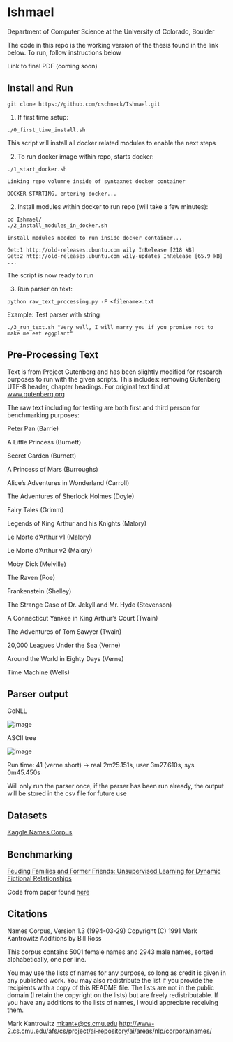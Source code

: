 # Ishmael

Department of Computer Science at the University of Colorado, Boulder

The code in this repo is the working version of the thesis found in the link below. To run, follow instructions below

Link to final PDF (coming soon)

## Install and Run
```git clone https://github.com/cschneck/Ishmael.git```

1. If first time setup:

```./0_first_time_install.sh ```

This script will install all docker related modules to enable the next steps

2. To run docker image within repo, starts docker:

```./1_start_docker.sh```
```
Linking repo volumne inside of syntaxnet docker container

DOCKER STARTING, entering docker...
```

2. Install modules within docker to run repo (will take a few minutes):

```
cd Ishmael/
./2_install_modules_in_docker.sh
```
```
install modules needed to run inside docker container...

Get:1 http://old-releases.ubuntu.com wily InRelease [218 kB]
Get:2 http://old-releases.ubuntu.com wily-updates InRelease [65.9 kB]
...
```
The script is now ready to run

3. Run parser on text:

```python raw_text_processing.py -F <filename>.txt```

Example: Test parser with string

```./3_run_text.sh "Very well, I will marry you if you promise not to make me eat eggplant"```

## Pre-Processing Text
Text is from Project Gutenberg and has been slightly modified for research purposes to run with the given scripts. This includes: removing Gutenberg UTF-8 header, chapter headings. For original text find at www.gutenberg.org

The raw text including for testing are both first and third person for benchmarking purposes:

Peter Pan (Barrie)

A Little Princess (Burnett)

Secret Garden (Burnett)

A Princess of Mars (Burroughs)

Alice’s Adventures in Wonderland (Carroll)

The Adventures of Sherlock Holmes (Doyle)

Fairy Tales (Grimm)

Legends of King Arthur and his Knights (Malory)

Le Morte d’Arthur v1 (Malory)

Le Morte d’Arthur v2 (Malory)

Moby Dick (Melville)

The Raven (Poe)

Frankenstein (Shelley)

The Strange Case of Dr. Jekyll and Mr. Hyde (Stevenson)

A Connecticut Yankee in King Arthur’s Court (Twain)

The Adventures of Tom Sawyer (Twain)

20,000 Leagues Under the Sea (Verne)

Around the World in Eighty Days (Verne)

Time Machine (Wells)

## Parser output
CoNLL

![image](https://user-images.githubusercontent.com/22159116/36015676-b48e83ac-0d2c-11e8-9241-03c0b88e1bd5.png)

ASCII tree

![image](https://user-images.githubusercontent.com/22159116/36015691-d2ef764e-0d2c-11e8-9702-72254ffb8c42.png)

Run time: 41 (verne short) -> real 2m25.151s, user 3m27.610s, sys 0m45.450s

Will only run the parser once, if the parser has been run already, the output will be stored in the csv file for future use


## Datasets
[Kaggle Names Corpus](https://www.kaggle.com/nltkdata/names/data "5001 female names and 2943 male")

## Benchmarking

[Feuding Families and Former Friends: Unsupervised Learning for Dynamic Fictional Relationships](https://www.cs.umd.edu/~miyyer/pubs/2016_naacl_relationships.pdf)

Code from paper found [here](https://github.com/miyyer/rmn)

## Citations
Names Corpus, Version 1.3 (1994-03-29)
Copyright (C) 1991 Mark Kantrowitz
Additions by Bill Ross

This corpus contains 5001 female names and 2943 male names, sorted
alphabetically, one per line.

You may use the lists of names for any purpose, so long as credit is
given in any published work. You may also redistribute the list if you
provide the recipients with a copy of this README file. The lists are
not in the public domain (I retain the copyright on the lists) but are
freely redistributable.  If you have any additions to the lists of
names, I would appreciate receiving them.

Mark Kantrowitz <mkant+@cs.cmu.edu>
http://www-2.cs.cmu.edu/afs/cs/project/ai-repository/ai/areas/nlp/corpora/names/
